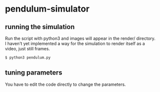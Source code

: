 # pendulum-simulator

## running the simulation

Run the script with python3 and images will appear in the render/ directory. I haven't yet implemented a way for the simulation to render itself as a video, just still frames.

```sh
$ python3 pendulum.py
```

## tuning parameters

You have to edit the code directly to change the parameters.
